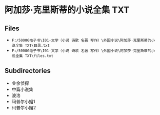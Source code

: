 # 阿加莎·克里斯蒂的小说全集 TXT

## Files

- `F:/5000G电子书\I01-文学（小说 诗歌 名著 写作）\外国小说\阿加莎·克里斯蒂的小说全集 TXT\目录.txt`
- `F:/5000G电子书\I01-文学（小说 诗歌 名著 写作）\外国小说\阿加莎·克里斯蒂的小说全集 TXT\files.txt`

## Subdirectories

- 业余侦探
- 中篇小说集
- 波洛
- 玛普尔小姐1
- 玛普尔小姐2
